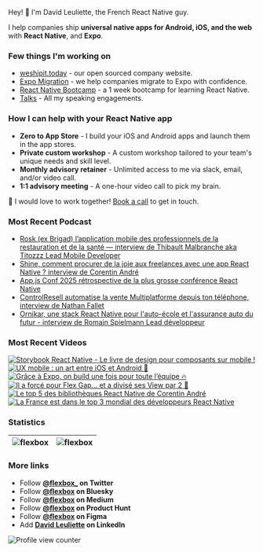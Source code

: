 Hey! 👋 I'm David Leuliette, the French React Native guy.

I help companies ship **universal native apps for Android, iOS, and the web** with **React Native**, and **Expo**.

### Few things I'm working on

- [weshipit.today](https://github.com/flexbox/weshipit.today/) - our open sourced company website.
- [Expo Migration](https://weshipit.today/react-native-migration) - we help companies migrate to Expo with confidence.
- [React Native Bootcamp](https://github.com/flexbox/react-native-bootcamp) - a 1 week bootcamp for learning React Native.
- [Talks](https://davidl.fr/talks) - All my speaking engagements.

### How I can help with your React Native app

- **Zero to App Store** - I build your iOS and Android apps and launch them in the app stores.
- **Private custom workshop** - A custom workshop tailored to your team's unique needs and skill level.
- **Monthly advisory retainer** - Unlimited access to me via slack, email, and/or video call.
- **1:1 advisory meeting** - A one-hour video call to pick my brain.

💌 I would love to work together! [Book a call](https://cal.com/davidl/weshipit-onboarding) to get in touch.

### Most Recent Podcast

<!-- PODCAST:START -->
- [Rosk (ex Brigad) l’application mobile des professionnels de la restauration et de la santé — interview de Thibault Malbranche aka Titozzz Lead Mobile Developer](https://podcasters.spotify.com/pod/show/weshipit/episodes/Rosk-ex-Brigad-lapplication-mobile-des-professionnels-de-la-restauration-et-de-la-sant--interview-de-Thibault-Malbranche-aka-Titozzz-Lead-Mobile-Developer-e35vq0o)
- [Shine, comment procurer de la joie aux freelances avec une app React Native ? interview de Corentin André](https://podcasters.spotify.com/pod/show/weshipit/episodes/Shine--comment-procurer-de-la-joie-aux-freelances-avec-une-app-React-Native---interview-de-Corentin-Andr-e35svp8)
- [App.js Conf 2025 rétrospective de la plus grosse conférence React Native](https://podcasters.spotify.com/pod/show/weshipit/episodes/App-js-Conf-2025-rtrospective-de-la-plus-grosse-confrence-React-Native-e345n72)
- [ControlResell automatise la vente Multiplatforme depuis ton téléphone, interview de Nathan Fallet](https://podcasters.spotify.com/pod/show/weshipit/episodes/ControlResell-automatise-la-vente-Multiplatforme-depuis-ton-tlphone--interview-de-Nathan-Fallet-e33okpi)
- [Ornikar, une stack React Native pour l'auto-école et l'assurance auto du futur - interview de Romain Spielmann Lead développeur](https://podcasters.spotify.com/pod/show/weshipit/episodes/Ornikar--une-stack-React-Native-pour-lauto-cole-et-lassurance-auto-du-futur---interview-de-Romain-Spielmann-Lead-dveloppeur-e337cvu)<!-- PODCAST:END -->

### Most Recent Videos

<!-- BEGIN YOUTUBE-CARDS -->
[![Storybook React Native - Le livre de design pour composants sur mobile !](https://ytcards.demolab.com/?id=lJAqjVOwYSY&title=Storybook+React+Native+-+Le+livre+de+design+pour+composants+sur+mobile+%21&lang=en&timestamp=1754474480&background_color=%230d1117&title_color=%23ffffff&stats_color=%23dedede&max_title_lines=1&width=250&border_radius=5 "Storybook React Native - Le livre de design pour composants sur mobile !")](https://www.youtube.com/shorts/lJAqjVOwYSY)
[![UX mobile : un art entre iOS et Android 🎨](https://ytcards.demolab.com/?id=hl2frG2gI_A&title=UX+mobile+%3A+un+art+entre+iOS+et+Android+%F0%9F%8E%A8&lang=en&timestamp=1754301666&background_color=%230d1117&title_color=%23ffffff&stats_color=%23dedede&max_title_lines=1&width=250&border_radius=5 "UX mobile : un art entre iOS et Android 🎨")](https://www.youtube.com/shorts/hl2frG2gI_A)
[![Grâce à Expo, on build une fois pour toute l’équipe 🔥](https://ytcards.demolab.com/?id=CTm7bhKvzBE&title=Gr%C3%A2ce+%C3%A0+Expo%2C+on+build+une+fois+pour+toute+l%E2%80%99%C3%A9quipe+%F0%9F%94%A5&lang=en&timestamp=1754042428&background_color=%230d1117&title_color=%23ffffff&stats_color=%23dedede&max_title_lines=1&width=250&border_radius=5 "Grâce à Expo, on build une fois pour toute l’équipe 🔥")](https://www.youtube.com/shorts/CTm7bhKvzBE)
[![Il a forcé pour Flex Gap… et a divisé ses View par 2 🚀](https://ytcards.demolab.com/?id=j2bgxnhElGQ&title=Il+a+forc%C3%A9+pour+Flex+Gap%E2%80%A6+et+a+divis%C3%A9+ses+View+par+2+%F0%9F%9A%80&lang=en&timestamp=1753956076&background_color=%230d1117&title_color=%23ffffff&stats_color=%23dedede&max_title_lines=1&width=250&border_radius=5 "Il a forcé pour Flex Gap… et a divisé ses View par 2 🚀")](https://www.youtube.com/shorts/j2bgxnhElGQ)
[![Le top 5 des bibliothèques React Native de Corentin André](https://ytcards.demolab.com/?id=0h9BO_vJRW0&title=Le+top+5+des+bibliothe%CC%80ques+React+Native+de+Corentin+Andr%C3%A9&lang=en&timestamp=1753783202&background_color=%230d1117&title_color=%23ffffff&stats_color=%23dedede&max_title_lines=1&width=250&border_radius=5 "Le top 5 des bibliothèques React Native de Corentin André")](https://www.youtube.com/shorts/0h9BO_vJRW0)
[![La France est dans le top 3 mondial des développeurs React Native](https://ytcards.demolab.com/?id=9e9LaBR7J_U&title=La+France+est+dans+le+top+3+mondial+des+d%C3%A9veloppeurs+React+Native&lang=en&timestamp=1753696813&background_color=%230d1117&title_color=%23ffffff&stats_color=%23dedede&max_title_lines=1&width=250&border_radius=5 "La France est dans le top 3 mondial des développeurs React Native")](https://www.youtube.com/shorts/9e9LaBR7J_U)
<!-- END YOUTUBE-CARDS -->

### Statistics

| <img src="https://github-readme-stats.vercel.app/api?username=flexbox&show_icons=false&theme=buefy" alt="flexbox" />  | <img src="https://github-readme-stats.vercel.app/api/top-langs/?username=flexbox&layout=compact&hide=html,SCSS,Java&theme=buefy" alt="flexbox" /> |
| ------------- | ------------- |

### More links

- Follow **<a href="https://twitter.com/intent/follow?screen_name=flexbox_">@flexbox_</a> on Twitter**
- Follow **<a href="https://bsky.app/profile/flexbox.bsky.social">@flexbox</a> on Bluesky**
- Follow **<a href="https://medium.com/@flexbox">@flexbox</a> on Medium**
- Follow **<a href="https://www.producthunt.com/@flexbox">@flexbox</a> on Product Hunt**
- Follow **<a href="https://www.figma.com/@flexbox">@flexbox</a> on Figma**
- Add **<a href="https://www.linkedin.com/in/david-leuliette">David Leuliette</a> on LinkedIn**

![Profile view counter](https://komarev.com/ghpvc/?username=flexbox)
